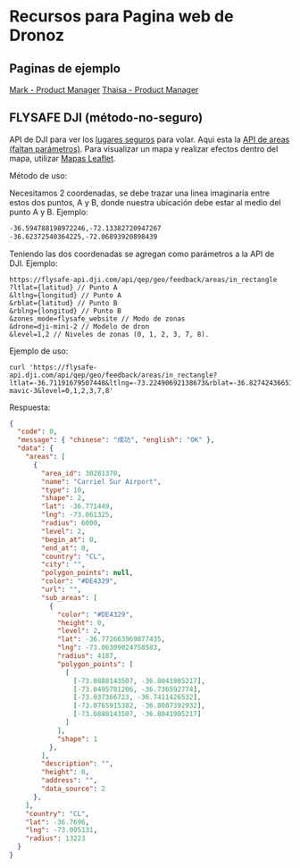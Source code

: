 # Recursos para Pagina web de Dronoz

## Paginas de ejemplo

[Mark - Product Manager](https://mprogano.com/ellie)
[Thaisa - Product Manager](https://www.thaisafernandes.com/implementing-agile)

## FLYSAFE DJI (método-no-seguro)

API de DJI para ver los [lugares seguros](https://fly-safe.dji.com/nfz/nfz-query) para volar. Aqui esta la [API de areas (faltan parámetros)](https://www-api.dji.com/api/geo/areas). Para visualizar un mapa y realizar efectos dentro del mapa, utilizar [Mapas Leaflet](https://react-leaflet.js.org/docs/start-installation/).

Método de uso:

Necesitamos 2 coordenadas, se debe trazar una linea imaginaría entre estos dos puntos, A y B, donde nuestra ubicación debe estar al medio del punto A y B. Ejemplo:

```txt
-36.594788198972246,-72.13382720947267
-36.62372540364225,-72.06893920898439
```

Teniendo las dos coordenadas se agregan como parámetros a la API de DJI. Ejemplo:

```
https://flysafe-api.dji.com/api/qep/geo/feedback/areas/in_rectangle
?ltlat={latitud} // Punto A
&ltlng={longitud} // Punto A
&rblat={latitud} // Punto B
&rblng={longitud} // Punto B
&zones_mode=flysafe_website // Modo de zonas
&drone=dji-mini-2 // Modelo de dron
&level=1,2 // Niveles de zonas (0, 1, 2, 3, 7, 8).
```

Ejemplo de uso:

```shell
curl 'https://flysafe-api.dji.com/api/qep/geo/feedback/areas/in_rectangle?ltlat=-36.71191679507448&ltlng=-73.22490692138673&rblat=-36.82742436651226&rblng=-72.96535491943361&zones_mode=flysafe_website&drone=dji-mavic-3&level=0,1,2,3,7,8'
```

Respuesta:

```json
{
  "code": 0,
  "message": { "chinese": "成功", "english": "OK" },
  "data": {
    "areas": [
      {
        "area_id": 30281370,
        "name": "Carriel Sur Airport",
        "type": 10,
        "shape": 2,
        "lat": -36.771449,
        "lng": -73.061325,
        "radius": 6000,
        "level": 2,
        "begin_at": 0,
        "end_at": 0,
        "country": "CL",
        "city": "",
        "polygon_points": null,
        "color": "#DE4329",
        "url": "",
        "sub_areas": [
          {
            "color": "#DE4329",
            "height": 0,
            "level": 2,
            "lat": -36.772663969877435,
            "lng": -73.06309024758583,
            "radius": 4187,
            "polygon_points": [
              [
                [-73.0888143507, -36.8041905217],
                [-73.0495781206, -36.736592774],
                [-73.037366723, -36.7411426532],
                [-73.0765915382, -36.8087392932],
                [-73.0888143507, -36.8041905217]
              ]
            ],
            "shape": 1
          },
        ],
        "description": "",
        "height": 0,
        "address": "",
        "data_source": 2
      },
    ],
    "country": "CL",
    "lat": -36.7696,
    "lng": -73.095131,
    "radius": 13223
  }
}
```
